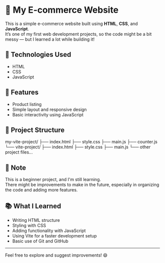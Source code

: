 # 🛒 My E-commerce Website

This is a simple e-commerce website built using **HTML**, **CSS**, and **JavaScript**.  
It’s one of my first web development projects, so the code might be a bit messy — but I learned a lot while building it!

## 🔧 Technologies Used

- HTML
- CSS
- JavaScript

## 🚀 Features

- Product listing
- Simple layout and responsive design
- Basic interactivity using JavaScript

## 📁 Project Structure

my-vite-project/
├── index.html
├── style.css
├── main.js
├── counter.js
└── vite-project/
├── index.html
├── style.css
├── main.js
└── other project files...


## 📌 Note

This is a beginner project, and I'm still learning.  
There might be improvements to make in the future, especially in organizing the code and adding more features.

## 📚 What I Learned

- Writing HTML structure
- Styling with CSS
- Adding functionality with JavaScript
- Using Vite for a faster development setup
- Basic use of Git and GitHub

---

Feel free to explore and suggest improvements! 😄
